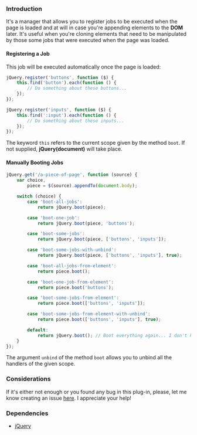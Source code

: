 ### Introduction

It's a manager that allows you to register jobs to be executed when the page is loaded and at will in case you're appending elements to the **DOM** later. It's useful when you're cloning elements that need to be manipulated by those some jobs that were executed when the page was loaded.

#### Registering a Job

This job will be executed automatically once the page is loaded:

```javascript
jQuery.register('buttons', function ($) {
    this.find('button').each(function () {
        // Do something about these buttons...
    });
});

jQuery.register('inputs', function ($) {
    this.find(':input').each(function () {
        // Do something about these inputs...
    });
});
```

The keyword `this` refers to the current scope given by the method `boot`. If not supplied, **jQuery(document)** will take place.

#### Manually Booting Jobs

```javascript
jQuery.get('/a-piece-of-page', function (source) {
    var choice,
        piece = $(source).appendTo(document.body);

    switch (choice) {
        case 'boot-all-jobs':
            return jQuery.boot(piece);

        case 'boot-one-job':
            return jQuery.boot(piece, 'buttons');

        case 'boot-some-jobs':
            return jQuery.boot(piece, ['buttons', 'inputs']);

        case 'boot-some-jobs-with-unbind':
            return jQuery.boot(piece, ['buttons', 'inputs'], true);

        case 'boot-all-jobs-from-element':
            return piece.boot();

        case 'boot-one-job-from-element':
            return piece.boot('buttons');

        case 'boot-some-jobs-from-element':
            return piece.boot(['buttons', 'inputs']);

        case 'boot-some-jobs-from-element-with-unbind':
            return piece.boot(['buttons', 'inputs'], true);

        default:
            return jQuery.boot(); // Boot everything again... I don't know why.
    }
});
```

The argument `unbind` of the method `boot` allows you to unbind all the handlers of the given scope.

### Considerations

If it's either not enough or you found any bug in this plug-in, please, let me know creating an issue [here](https://github.com/eagostini/jquery-boot/issues). I appreciate your help!

### Dependencies

+ [jQuery](https://github.com/jquery/jquery)
